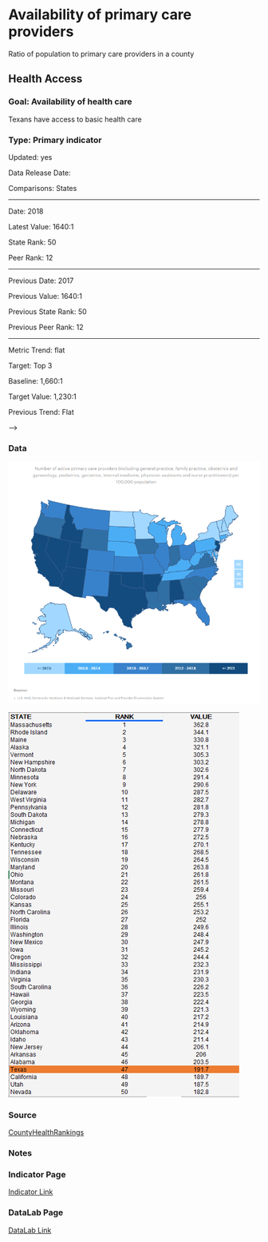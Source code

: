# Availability of primary care providers 

Ratio of population to primary care providers in a county

## Health Access

### Goal: Availability of health care

Texans have access to basic health care

### Type: Primary indicator

Updated: yes

Data Release Date: 

Comparisons: States

----

Date: 2018

Latest Value: 1640:1

State Rank: 50

Peer Rank: 12

----

Previous Date:  2017

Previous Value: 1640:1

Previous State Rank: 50

Previous Peer Rank: 12

----
Metric Trend: flat

Target: Top 3

Baseline: 1,660:1

Target Value: 1,230:1

Previous Trend: Flat

<!--### Value

<!-- |Year         |  Value      | Rank        | Previous Year| Previous Value | Previous Rank  | Trend| 
| ----------- | ----------- | ----------- | ----------- | ----------- | ----------- | -----------|
|   2020      |    191.7     |    47     |    2019     |      113.5    |   45    |    up   | -->

-->
### Data

![map](./images/map_primary.PNG)

![data](./images/data_primary.PNG)

### Source

[CountyHealthRankings](https://www.countyhealthrankings.org/sites/default/files/media/document/CHR2021_TX.pdf)

<!-- [AmericasHealthRankings](https://www.americashealthrankings.org/explore/annual/measure/PCP_NPPES/state/ALL?edition-year=2020) -->

### Notes



### Indicator Page

[Indicator Link](https://indicators.texas2036.org/indicator/101)

### DataLab Page


[DataLab Link](https://datalab.texas2036.org/fywtqfb/texas-county-health-ranking?accesskey=rzotuvb)
